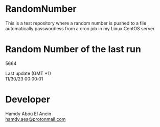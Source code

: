 # RandomNumber    
This is a test repository where a random number is pushed to a file automatically passwordless from a cron job in my Linux CentOS server    
# Random Number of the last run   
5664
      
Last update (GMT +1)    
11/30/23 00:00:01
# Developer    
Hamdy Abou El Anein   
hamdy.aea@protonmail.com

